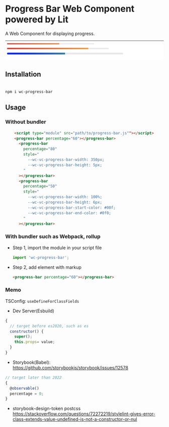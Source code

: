 # Progress Bar Web Component powered by Lit

A Web Component for displaying progress.

![Preview](./preview.png)

## Installation

```bash

npm i wc-progress-bar

```

## Usage

### Without bundler

```html
    <script type="module" src="path/to/progress-bar.js""></script>
    <progress-bar percentage="60"></progress-bar>
      <progress-bar
        percentage="80"
        style="
          --wc-vc-progress-bar-width: 350px;
          --wc-vc-progress-bar-height: 5px;
        "
      ></progress-bar>
      <progress-bar
        percentage="50"
        style="
          --wc-vc-progress-bar-width: 100%;
          --wc-vc-progress-bar-height: 6px;
          --wc-vc-progress-bar-start-color: #00f;
          --wc-vc-progress-bar-end-color: #0f0;
        "
      ></progress-bar>

```

### With bundler such as Webpack, rollup

- Step 1, import the module in your script file

  ```js
  import 'wc-progress-bar';
  ```

- Step 2, add element with markup

  ```html
  <progress-bar percentage="60"></progress-bar>
  ```

### Memo

TSConfig: `useDefineForClassFields`

- Dev Server(Esbuild)

```js
{
  // target before es2020, such as es
  constructor() {
    super();
    this.props= value;
  }
}

```

- Storybook(Babel): https://github.com/storybookjs/storybook/issues/12578

```js
// target later than 2022
{
  @observable()
  percentage = 0;
}
```

- storybook-design-token postcss
  https://stackoverflow.com/questions/72272219/stylelint-gives-error-class-extends-value-undefined-is-not-a-constructor-or-nul
